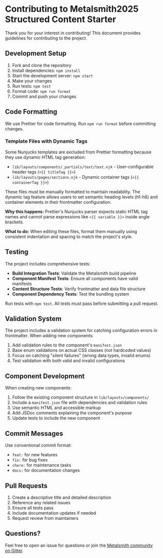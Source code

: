 # Contributing to Metalsmith2025 Structured Content Starter

Thank you for your interest in contributing! This document provides guidelines for contributing to the project.

## Development Setup

1. Fork and clone the repository
2. Install dependencies: `npm install`
3. Start the development server: `npm start`
4. Make your changes
5. Run tests: `npm test`
6. Format code: `npm run format`
7. Commit and push your changes

## Code Formatting

We use Prettier for code formatting. Run `npm run format` before committing changes.

### Template Files with Dynamic Tags

Some Nunjucks templates are excluded from Prettier formatting because they use dynamic HTML tag generation:

- `lib/layouts/components/_partials/text/text.njk` - User-configurable header tags (`<{{ titleTag }}>`)
- `lib/layouts/pages/sections.njk` - Dynamic container tags (`<{{ containerTag }}>`)

These files must be manually formatted to maintain readability. The dynamic tag feature allows users to set semantic heading levels (h1-h6) and container elements in their frontmatter configuration.

**Why this happens:** Prettier's Nunjucks parser expects static HTML tag names and cannot parse expressions like `<{{ variable }}>` inside angle brackets.

**What to do:** When editing these files, format them manually using consistent indentation and spacing to match the project's style.

## Testing

The project includes comprehensive tests:

- **Build Integration Tests**: Validate the Metalsmith build pipeline
- **Component Manifest Tests**: Ensure all components have valid manifests
- **Content Structure Tests**: Verify frontmatter and data file structure
- **Component Dependency Tests**: Test the bundling system

Run tests with `npm test`. All tests must pass before submitting a pull request.

## Validation System

The project includes a validation system for catching configuration errors in frontmatter. When adding new components:

1. Add validation rules to the component's `manifest.json`
2. Base enum validations on actual CSS classes (not hardcoded values)
3. Focus on catching "silent failures" (wrong data types, invalid enums)
4. Test validation with both valid and invalid configurations

## Component Development

When creating new components:

1. Follow the existing component structure in `lib/layouts/components/`
2. Include a `manifest.json` file with dependencies and validation rules
3. Use semantic HTML and accessible markup
4. Add JSDoc comments explaining the component's purpose
5. Update tests to include the new component

## Commit Messages

Use conventional commit format:
- `feat:` for new features
- `fix:` for bug fixes  
- `chore:` for maintenance tasks
- `docs:` for documentation changes

## Pull Requests

1. Create a descriptive title and detailed description
2. Reference any related issues
3. Ensure all tests pass
4. Include documentation updates if needed
5. Request review from maintainers

## Questions?

Feel free to open an issue for questions or join the [Metalsmith community on Gitter](https://gitter.im/metalsmith/community).